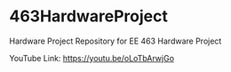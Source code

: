 # 463HardwareProject
Hardware Project Repository for EE 463 Hardware Project 

YouTube Link: https://youtu.be/oLoTbArwjGo
